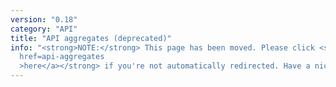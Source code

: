 ```yaml
---
version: "0.18"
category: "API"
title: "API aggregates (deprecated)"
info: "<strong>NOTE:</strong> This page has been moved. Please click <strong><a
  href=api-aggregates
  >here</a></strong> if you're not automatically redirected. Have a nice day!"
---
```


<meta http-equiv="refresh" content="1;url=api-aggregates">
